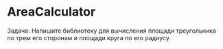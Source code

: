 # AreaCalculator
Задача: Напишите библиотеку для вычисления площади треугольника по трем его сторонам и площади круга по его радиусу.
